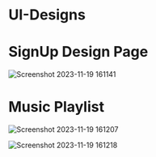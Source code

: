 # UI-Designs

# SignUp Design Page
![Screenshot 2023-11-19 161141](https://github.com/Aryaa-Prangya/Designs/assets/138790828/bf50df33-24c9-4b14-ae0c-66a0c3b8a6a8)

# Music Playlist 
![Screenshot 2023-11-19 161207](https://github.com/Aryaa-Prangya/Designs/assets/138790828/f5f8ca51-f1a9-498c-8616-0bd01741b750)

![Screenshot 2023-11-19 161218](https://github.com/Aryaa-Prangya/Designs/assets/138790828/9fe4e190-92b6-4f71-bfc1-8918370be5d3)

